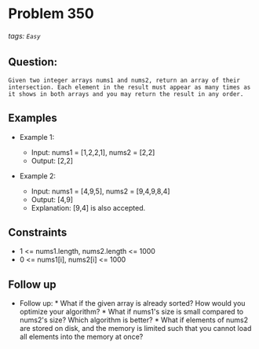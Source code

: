 # Problem 350
###### tags: `Easy`

## Question:
```
Given two integer arrays nums1 and nums2, return an array of their intersection. Each element in the result must appear as many times as it shows in both arrays and you may return the result in any order.
```

## Examples
* Example 1:
	* Input: nums1 = [1,2,2,1], nums2 = [2,2]
	* Output: [2,2]

* Example 2:
	* Input: nums1 = [4,9,5], nums2 = [9,4,9,8,4]
	* Output: [4,9]
	* Explanation: [9,4] is also accepted.

## Constraints
* 1 <= nums1.length, nums2.length <= 1000
* 0 <= nums1[i], nums2[i] <= 1000

## Follow up

* Follow up:
		* What if the given array is already sorted? How would you optimize your algorithm?
		* What if nums1's size is small compared to nums2's size? Which algorithm is better?
		* What if elements of nums2 are stored on disk, and the memory is limited such that you cannot load all elements into the memory at once?

